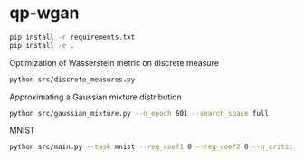 # qp-wgan

```bash
pip install -r requirements.txt
pip install -e .
```

Optimization of Wasserstein metric on discrete measure

```bash
python src/discrete_measures.py
```

Approximating a Gaussian mixture distribution

```bash
python src/gaussian_mixture.py --n_epoch 601 --search_space full
```

MNIST

```bash
python src/main.py --task mnist --reg_coef1 0 --reg_coef2 0 --n_critic_iter 1 --search_space x
```